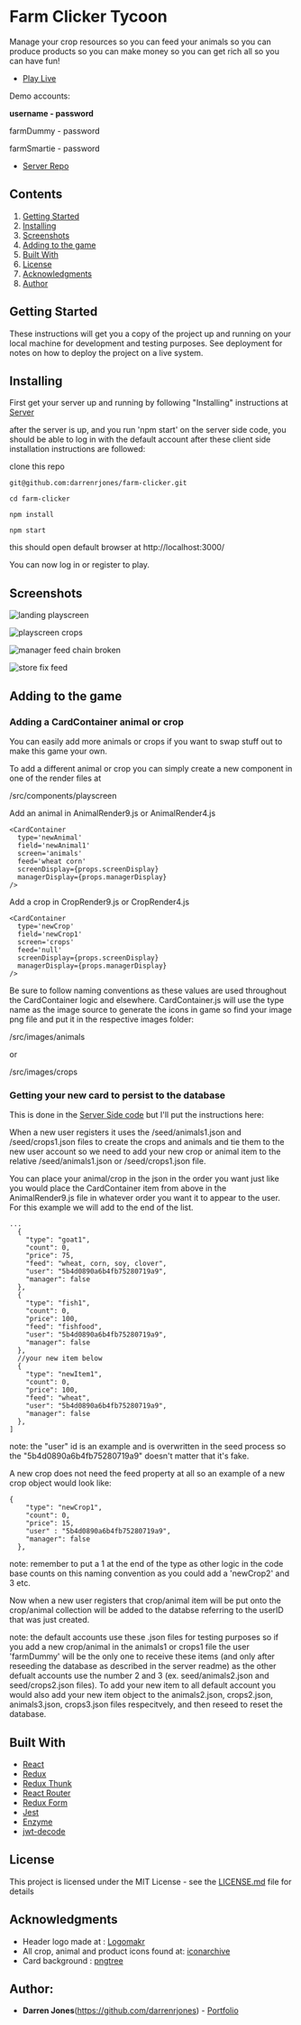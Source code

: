 # Farm Clicker Tycoon

Manage your crop resources so you can feed your animals so you can produce products so you can make money so you can get rich all so you can have fun! 

* [Play Live](https://farmclickertycoon.netlify.com/)

Demo accounts:

__**username - password**__

farmDummy - password

farmSmartie - password

* [Server Repo](https://github.com/darrenrjones/farm-clicker-server)

## Contents

1. [Getting Started](#getting-started)
2. [Installing](#installing)
3. [Screenshots](#screenshots)
4. [Adding to the game](#adding-to-the-game)
5. [Built With](#built-with)
6. [License](#license)
7. [Acknowledgments](#acknowledgments)
8. [Author](#author)

## Getting Started

These instructions will get you a copy of the project up and running on your local machine for development and testing purposes. See deployment for notes on how to deploy the project on a live system.

## Installing

First get your server up and running by following "Installing" instructions at [Server](https://github.com/darrenrjones/farm-clicker-server)

after the server is up, and you run 'npm start' on the server side code, you should be able to log in with the default account after these client side installation instructions are followed:

clone this repo

```
git@github.com:darrenrjones/farm-clicker.git
```

```
cd farm-clicker
```

```
npm install
```

```
npm start
```

this should open default browser at http://localhost:3000/

You can now log in or register to play. 

## Screenshots

![landing playscreen](https://i.ibb.co/gmjZF4r/Landing-Fresh.png)

![playscreen crops](https://i.ibb.co/p4Py2xb/2048x1536.png)

![manager feed chain broken](https://i.ibb.co/H4wRvVj/1334x750.png)

![store fix feed](https://i.ibb.co/HHYHZhJ/fixFeed.png)


## Adding to the game

### Adding a CardContainer animal or crop

You can easily add more animals or crops if you want to swap stuff out to make this game your own.

To add a different animal or crop you can simply create a new <CardContainer /> component in one of the render files at 

/src/components/playscreen

Add an animal in AnimalRender9.js or AnimalRender4.js

```
<CardContainer
  type='newAnimal'
  field='newAnimal1'
  screen='animals'
  feed='wheat corn'
  screenDisplay={props.screenDisplay}
  managerDisplay={props.managerDisplay}
/>
```

Add a crop in CropRender9.js or CropRender4.js

```
<CardContainer
  type='newCrop'
  field='newCrop1'
  screen='crops'
  feed='null'
  screenDisplay={props.screenDisplay}
  managerDisplay={props.managerDisplay}
/>
```

Be sure to follow naming conventions as these values are used throughout the CardContainer logic and elsewhere. CardContainer.js will use the type name as the image source to generate the icons in game so find your image png file and put it in the respective images folder:

/src/images/animals

or

/src/images/crops

### Getting your new card to persist to the database

This is done in the [Server Side code](https://github.com/darrenrjones/farm-clicker-server) but I'll put the instructions here:

When a new user registers it uses the /seed/animals1.json and /seed/crops1.json files to create the crops and animals and tie them to the new user account so we need to add your new crop or animal item to the relative /seed/animals1.json or /seed/crops1.json file.

You can place your animal/crop in the json in the order you want just like you would place the CardContainer item from above in the AnimalRender9.js file in whatever order you want it to appear to the user. For this example we will add to the end of the list.

```
...
  {
    "type": "goat1",
    "count": 0,
    "price": 75,
    "feed": "wheat, corn, soy, clover",
    "user": "5b4d0890a6b4fb75280719a9",
    "manager": false
  },
  {
    "type": "fish1",
    "count": 0,
    "price": 100,
    "feed": "fishfood",
    "user": "5b4d0890a6b4fb75280719a9",
    "manager": false
  },
  //your new item below
  {
    "type": "newItem1",
    "count": 0,
    "price": 100,
    "feed": "wheat",
    "user": "5b4d0890a6b4fb75280719a9", 
    "manager": false
  },
]
```

note: the "user" id is an example and is overwritten in the seed process so the "5b4d0890a6b4fb75280719a9" doesn't matter that it's fake.

A new crop does not need the feed property at all so an example of a new crop object would look like: 

```
{
    "type": "newCrop1",
    "count": 0,
    "price": 15,
    "user" : "5b4d0890a6b4fb75280719a9",
    "manager": false
  },
```

note: remember to put a 1 at the end of the type as other logic in the code base counts on this naming convention as you could add a 'newCrop2' and 3 etc.

Now when a new user registers that crop/animal item will be put onto the crop/animal collection will be added to the databse referring to the userID that was just created.

note: the default accounts use these .json files for testing purposes so if you add a new crop/animal in the animals1 or crops1 file the user 'farmDummy' will be the only one to receive these items (and only after reseeding the database as described in the server readme) as the other defualt accounts use the number 2 and 3 (ex. seed/animals2.json and seed/crops2.json files). To add your new item to all default account you would also add your new item object to the animals2.json, crops2.json, animals3.json, crops3.json files respecitvely, and then reseed to reset the database. 

## Built With

- [React](https://reactjs.org/)
- [Redux](https://redux.js.org/)
- [Redux Thunk](https://www.npmjs.com/package/redux-thunk)
- [React Router](https://www.npmjs.com/package/react-router)
- [Redux Form](https://www.npmjs.com/package/redux-form)
- [Jest](https://facebook.github.io/jest/)
- [Enzyme](http://airbnb.io/enzyme/)
- [jwt-decode](https://www.npmjs.com/package/jwt-decode)

## License

This project is licensed under the MIT License - see the [LICENSE.md](LICENSE.md) file for details

## Acknowledgments

* Header logo made at : [Logomakr](https://logomakr.com/)
* All crop, animal and product icons found at: [iconarchive](http://www.iconarchive.com/) 
* Card background : [pngtree](https://pngtree.com/free-grass-png?)


## Author: 

* **Darren Jones**(https://github.com/darrenrjones) - [Portfolio](https://DarrenRaymondJones.com)
